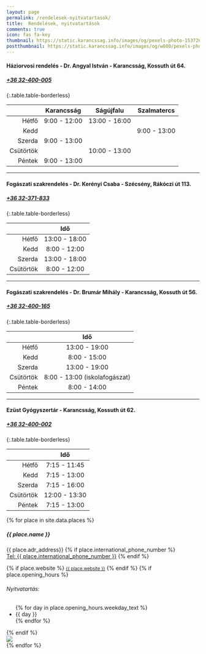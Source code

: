 ```yaml
---
layout: page
permalink: /rendelesek-nyitvatartasok/
title:  Rendelések, nyitvatartások
comments: true
icon: fas fa-key
thumbnail: https://static.karancssag.info/images/og/pexels-photo-1537268.jpg
postthumbnail: https://static.karancssag.info/images/og/w800/pexels-photo-1537268.jpg
---
```

#### **Háziorvosi rendelés - Dr. Angyal István** - Karancsság, Kossuth út 64.
##### [+36 32-400-005](tel:+3632400005)

{:.table.table-borderless}

| |Karancsság|Ságújfalu|Szalmatercs|
|---:|:---:|:---:|:---:|
| Hétfő | 9:00 - 12:00 | 13:00 - 16:00 ||
| Kedd | | | 9:00 - 13:00 ||
| Szerda | 9:00 - 13:00 |||
| Csütörtök | | 10:00 - 13:00 ||
| Péntek | 9:00 - 13:00 |

---
#### **Fogászati szakrendelés - Dr. Kerényi Csaba** - Szécsény, Rákóczi út 113.
##### [+36 32-371-833](tel:+3632371833)

{:.table.table-borderless}

| |Idő|
|---:|:---:|
| Hétfő | 13:00 - 18:00 |
| Kedd | 8:00 - 12:00 |
| Szerda | 13:00 - 18:00 |
| Csütörtök | 8:00 - 12:00 |

---
#### **Fogászati szakrendelés - Dr. Brumár Mihály** - Karancsság, Kossuth út 56.
##### [+36 32-400-165](tel:+3632400165)

{:.table.table-borderless}

| |Idő|
|---:|:---:|
| Hétfő | 13:00 - 19:00 |
| Kedd | 8:00 - 15:00 |
| Szerda | 13:00 - 19:00 |
| Csütörtök | 8:00 - 13:00 (iskolafogászat) |
| Péntek | 8:00 - 14:00 |

---
#### **Ezüst Gyógyszertár** - Karancsság, Kossuth út 62.
##### [+36 32-400-002](tel:+3632400002)

{:.table.table-borderless}

| |Idő|
|---:|:---:|
| Hétfő | 7:15 - 11:45 |
| Kedd | 7:15 - 13:00 |
| Szerda | 7:15 - 16:00 |
| Csütörtök | 12:00 - 13:30 |
| Péntek | 7:15 - 13:00 |


<div class="container">
{% for place in site.data.places %}
    <div class="border-top">
        <div class="row">
            <div class="col-md-12 mb-2 mt-2">
                <h5 class="mb-1" id="{{ place.place_id }}">{{ place.name }}</h5>
                <p class="mb-1">            {{ place.adr_address}}
                    {% if place.international_phone_number %}
                    <br/><a href="tel:{{ place.international_phone_number }}">Tel: {{ place.international_phone_number }}</a>
                    {% endif %}
                </p>
            </div>
        </div>
        <div class="row mb-2">
            <div class="col-md-6">
            {% if place.website %}
                <small class="text-muted"><a href="{{ place.website }}" target="_blank">{{ place.website }}</a></small>
            {% endif %}
            {% if place.opening_hours %}
                <h6 class="mb-1">Nyitvatartás:</h6>
                <ul class="list-unstyled">
                    {% for day in place.opening_hours.weekday_text %}
                        <li>{{ day }}</li>
                    {% endfor %}
                </ul>
            {% endif %}
            </div>
            <div class="col-md-6">
                <a href="{{ place.url }}" target="_blank">
                    <img class="mx-auto d-block" src="https://api.mapbox.com/styles/v1/mapbox/streets-v11/static/pin-s+DD1111({{ place.geometry.location.lng }},{{ place.geometry.location.lat }})/{{ place.geometry.location.lng }},{{ place.geometry.location.lat }},16/300x180?access_token=pk.eyJ1IjoidGhnYWIiLCJhIjoiY2wwOWxnbmhxMGJ3ZjNqcnFtbWo3eDY1ZyJ9.e_mWDhGwNgvwDjw4XDf_nQ" />
                </a>
            </div>
        </div>
    </div>
{% endfor %}
</div>